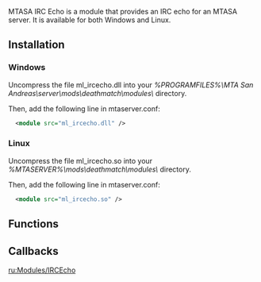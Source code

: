 MTASA IRC Echo is a module that provides an IRC echo for an MTASA server. It is available for both Windows and Linux.

Installation
------------

### Windows

Uncompress the file ml\_ircecho.dll into your *%PROGRAMFILES%\\MTA San Andreas\\server\\mods\\deathmatch\\modules\\* directory.

Then, add the following line in mtaserver.conf:

``` xml
  <module src="ml_ircecho.dll" />
```

### Linux

Uncompress the file ml\_ircecho.so into your *%MTASERVER%\\mods\\deathmatch\\modules\\* directory.

Then, add the following line in mtaserver.conf:

``` xml
  <module src="ml_ircecho.so" />
```

Functions
---------

Callbacks
---------

[ru:Modules/IRCEcho](/docs/ru:modules/ircecho.md "wikilink")
